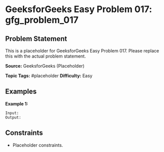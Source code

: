 # GeeksforGeeks Easy Problem 017: gfg_problem_017

## Problem Statement

This is a placeholder for GeeksforGeeks Easy Problem 017.
Please replace this with the actual problem statement.

**Source:** GeeksforGeeks (Placeholder)

**Topic Tags:** #placeholder
**Difficulty:** Easy

## Examples

**Example 1:**

```
Input:
Output:
```

## Constraints

- Placeholder constraints.
